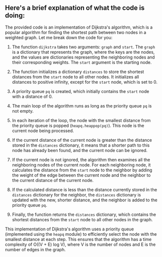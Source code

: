 ## Here's a brief explanation of what the code is doing:

The provided code is an implementation of Dijkstra's algorithm, which is a popular algorithm for finding the shortest path between two nodes in a weighted graph. Let me break down the code for you:

1. The function `dijkstra` takes two arguments: `graph` and `start`. The `graph` is a dictionary that represents the graph, where the keys are the nodes, and the values are dictionaries representing the neighboring nodes and their corresponding weights. The `start` argument is the starting node.

2. The function initializes a dictionary `distances` to store the shortest distances from the `start` node to all other nodes. It initializes all distances to positive infinity, except for the `start` node, which is set to 0.

3. A priority queue `pq` is created, which initially contains the `start` node with a distance of 0.

4. The main loop of the algorithm runs as long as the priority queue `pq` is not empty.

5. In each iteration of the loop, the node with the smallest distance from the priority queue is popped (`heapq.heappop(pq)`). This node is the current node being processed.

6. If the current distance of the current node is greater than the distance stored in the `distances` dictionary, it means that a shorter path to this node has already been found, and the current node can be ignored.

7. If the current node is not ignored, the algorithm then examines all the neighboring nodes of the current node. For each neighboring node, it calculates the distance from the `start` node to the neighbor by adding the weight of the edge between the current node and the neighbor to the current distance of the current node.

8. If the calculated distance is less than the distance currently stored in the `distances` dictionary for the neighbor, the `distances` dictionary is updated with the new, shorter distance, and the neighbor is added to the priority queue `pq`.

9. Finally, the function returns the `distances` dictionary, which contains the shortest distances from the `start` node to all other nodes in the graph.

This implementation of Dijkstra's algorithm uses a priority queue (implemented using the `heapq` module) to efficiently select the node with the smallest distance at each step. This ensures that the algorithm has a time complexity of O((V + E) log V), where V is the number of nodes and E is the number of edges in the graph.